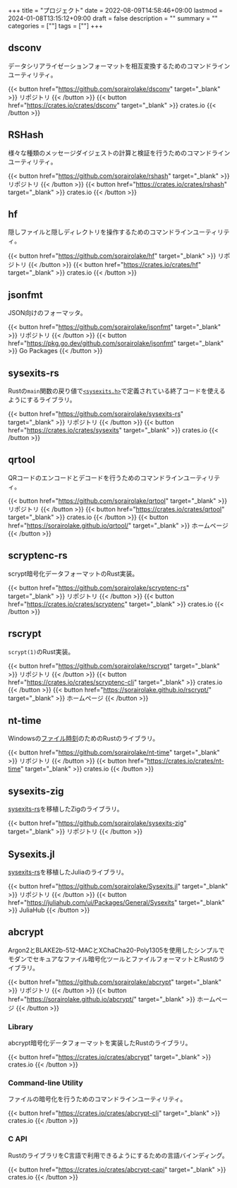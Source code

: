 +++
title = "プロジェクト"
date = 2022-08-09T14:58:46+09:00
lastmod = 2024-01-08T13:15:12+09:00
draft = false
description = ""
summary = ""
categories = [""]
tags = [""]
+++

## dsconv

データシリアライゼーションフォーマットを相互変換するためのコマンドラインユーティリティ。

{{< button href="https://github.com/sorairolake/dsconv" target="_blank" >}}
リポジトリ
{{< /button >}}
{{< button href="https://crates.io/crates/dsconv" target="_blank" >}}
crates.io
{{< /button >}}

## RSHash

様々な種類のメッセージダイジェストの計算と検証を行うためのコマンドラインユーティリティ。

{{< button href="https://github.com/sorairolake/rshash" target="_blank" >}}
リポジトリ
{{< /button >}}
{{< button href="https://crates.io/crates/rshash" target="_blank" >}}
crates.io
{{< /button >}}

## hf

隠しファイルと隠しディレクトリを操作するためのコマンドラインユーティリティ。

{{< button href="https://github.com/sorairolake/hf" target="_blank" >}}
リポジトリ
{{< /button >}}
{{< button href="https://crates.io/crates/hf" target="_blank" >}}
crates.io
{{< /button >}}

## jsonfmt

JSON向けのフォーマッタ。

{{< button href="https://github.com/sorairolake/jsonfmt" target="_blank" >}}
リポジトリ
{{< /button >}}
{{< button href="https://pkg.go.dev/github.com/sorairolake/jsonfmt" target="_blank" >}}
Go Packages
{{< /button >}}

## sysexits-rs

Rustの`main`関数の戻り値で[`<sysexits.h>`](https://man.openbsd.org/sysexits)で定義されている終了コードを使えるようにするライブラリ。

{{< button href="https://github.com/sorairolake/sysexits-rs" target="_blank" >}}
リポジトリ
{{< /button >}}
{{< button href="https://crates.io/crates/sysexits" target="_blank" >}}
crates.io
{{< /button >}}

## qrtool

QRコードのエンコードとデコードを行うためのコマンドラインユーティリティ。

{{< button href="https://github.com/sorairolake/qrtool" target="_blank" >}}
リポジトリ
{{< /button >}}
{{< button href="https://crates.io/crates/qrtool" target="_blank" >}}
crates.io
{{< /button >}}
{{< button href="https://sorairolake.github.io/qrtool/" target="_blank" >}}
ホームページ
{{< /button >}}

## scryptenc-rs

scrypt暗号化データフォーマットのRust実装。

{{< button href="https://github.com/sorairolake/scryptenc-rs" target="_blank" >}}
リポジトリ
{{< /button >}}
{{< button href="https://crates.io/crates/scryptenc" target="_blank" >}}
crates.io
{{< /button >}}

## rscrypt

`scrypt(1)`のRust実装。

{{< button href="https://github.com/sorairolake/rscrypt" target="_blank" >}}
リポジトリ
{{< /button >}}
{{< button href="https://crates.io/crates/scryptenc-cli" target="_blank" >}}
crates.io
{{< /button >}}
{{< button href="https://sorairolake.github.io/rscrypt/" target="_blank" >}}
ホームページ
{{< /button >}}

## nt-time

Windowsの[ファイル時刻](https://learn.microsoft.com/ja-jp/windows/win32/sysinfo/file-times)のためのRustのライブラリ。

{{< button href="https://github.com/sorairolake/nt-time" target="_blank" >}}
リポジトリ
{{< /button >}}
{{< button href="https://crates.io/crates/nt-time" target="_blank" >}}
crates.io
{{< /button >}}

## sysexits-zig

[sysexits-rs](#sysexits-rs)を移植したZigのライブラリ。

{{< button href="https://github.com/sorairolake/sysexits-zig" target="_blank" >}}
リポジトリ
{{< /button >}}

## Sysexits.jl

[sysexits-rs](#sysexits-rs)を移植したJuliaのライブラリ。

{{< button href="https://github.com/sorairolake/Sysexits.jl" target="_blank" >}}
リポジトリ
{{< /button >}}
{{< button href="https://juliahub.com/ui/Packages/General/Sysexits" target="_blank" >}}
JuliaHub
{{< /button >}}

## abcrypt

Argon2とBLAKE2b-512-MACとXChaCha20-Poly1305を使用したシンプルでモダンでセキュアなファイル暗号化ツールとファイルフォーマットとRustのライブラリ。

{{< button href="https://github.com/sorairolake/abcrypt" target="_blank" >}}
リポジトリ
{{< /button >}}
{{< button href="https://sorairolake.github.io/abcrypt/" target="_blank" >}}
ホームページ
{{< /button >}}

### Library

abcrypt暗号化データフォーマットを実装したRustのライブラリ。

{{< button href="https://crates.io/crates/abcrypt" target="_blank" >}}
crates.io
{{< /button >}}

### Command-line Utility

ファイルの暗号化を行うためのコマンドラインユーティリティ。

{{< button href="https://crates.io/crates/abcrypt-cli" target="_blank" >}}
crates.io
{{< /button >}}

### C API

RustのライブラリをC言語で利用できるようにするための言語バインディング。

{{< button href="https://crates.io/crates/abcrypt-capi" target="_blank" >}}
crates.io
{{< /button >}}
